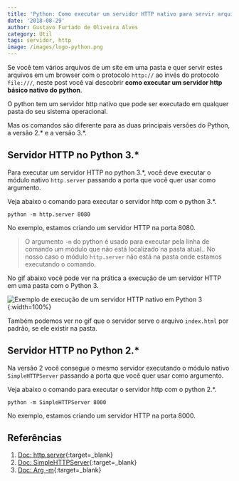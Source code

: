 ```yaml
---
title: 'Python: Como executar um servidor HTTP nativo para servir arquivos de uma pasta local'
date: '2018-08-29'
author: Gustavo Furtado de Oliveira Alves
category: Util
tags: servidor, http
image: /images/logo-python.png
---
```


Se você tem vários arquivos de um site em uma pasta e quer servir estes arquivos em um browser com o protocolo `http://` ao invés do protocolo `file:///`, neste post você vai descobrir **como executar um servidor http básico nativo do python**.

O python tem um servidor http nativo que pode ser executado em qualquer pasta do seu sistema operacional.

Mas os comandos são diferente para as duas principais versões do Python, a versão 2.\* e a versão 3.\*.

## Servidor HTTP no Python 3.\*

Para executar um servidor HTTP no python 3.\*, você deve executar o módulo nativo `http.server` passando a porta que você quer usar como argumento.

Veja abaixo o comando para executar o servidor http com o python 3.\*.

```
python -m http.server 8080
```

No exemplo, estamos criando um servidor HTTP na porta 8080.

> O argumento `-m` do python é usado para executar pela linha de comando um módulo que não está localizado na pasta atual.. No nosso caso o módulo `http.server` não está na pasta onde estamos executando o comando.

No gif abaixo você pode ver na prática a execução de um servidor HTTP em uma pasta com o Python 3.

![Exemplo de execução de um servidor HTTP nativo em Python 3](/images/python-http-server.gif){:width=100%}

Também podemos ver no gif que o servidor serve o arquivo `index.html` por padrão, se ele existir na pasta.

## Servidor HTTP no Python 2.*

Na versão 2 você consegue o mesmo servidor executando o módulo nativo `SimpleHTTPServer` passando a porta que você quer usar como argumento.

Veja abaixo o comando para executar o servidor http com o python 2.*.

```
python -m SimpleHTTPServer 8000
```

No exemplo, estamos criando um servidor HTTP na porta 8000.

## Referências

1. [Doc: http.server](https://docs.python.org/3/library/http.server.html#module-http.server){:target=\_blank}
2. [Doc: SimpleHTTPServer](https://docs.python.org/2/library/simplehttpserver.html){:target=\_blank}
3. [Doc: Arg -m](https://docs.python.org/2/using/cmdline.html#cmdoption-m){:target=\_blank}
